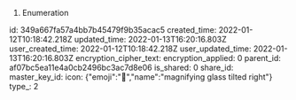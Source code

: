 1. Enumeration

id: 349a667fa57a4bb7b45479f9b35acac5
created_time: 2022-01-12T10:18:42.218Z
updated_time: 2022-01-13T16:20:16.803Z
user_created_time: 2022-01-12T10:18:42.218Z
user_updated_time: 2022-01-13T16:20:16.803Z
encryption_cipher_text: 
encryption_applied: 0
parent_id: af07bc5ea11e4a0cb2496bc3ac7d8e06
is_shared: 0
share_id: 
master_key_id: 
icon: {"emoji":"🔎","name":"magnifying glass tilted right"}
type_: 2